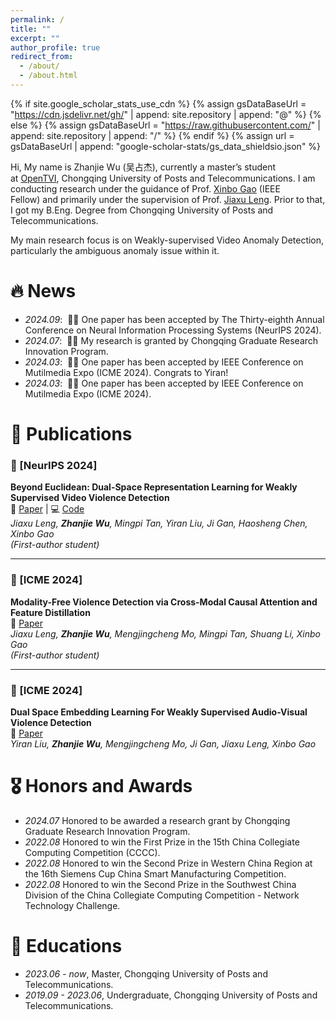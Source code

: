 ```yaml
---
permalink: /
title: ""
excerpt: ""
author_profile: true
redirect_from: 
  - /about/
  - /about.html
---
```


{% if site.google_scholar_stats_use_cdn %}
{% assign gsDataBaseUrl = "https://cdn.jsdelivr.net/gh/" | append: site.repository | append: "@" %}
{% else %}
{% assign gsDataBaseUrl = "https://raw.githubusercontent.com/" | append: site.repository | append: "/" %}
{% endif %}
{% assign url = gsDataBaseUrl | append: "google-scholar-stats/gs_data_shieldsio.json" %}

<span class='anchor' id='about-me'></span>

Hi, My name is Zhanjie Wu (吴占杰), currently a master’s student at [OpenTVI](https://opentvi.github.io/), Chongqing University of Posts and Telecommunications. I am conducting research under the guidance of Prof. [Xinbo Gao](https://scholar.google.com/citations?user=VZVTOOIAAAAJ&hl=en&oi=ao) (IEEE Fellow) and primarily under the supervision of Prof. [Jiaxu Leng](https://scholar.google.com/citations?hl=en&user=KpX-CCcAAAAJ). Prior to that, I got my B.Eng. Degree from Chongqing University of Posts and Telecommunications.

My main research focus is on Weakly-supervised Video Anomaly Detection, particularly the ambiguous anomaly issue within it.


# 🔥 News
- *2024.09*: &nbsp;🎉🎉 One paper has been accepted by The Thirty-eighth Annual Conference on Neural Information Processing Systems (NeurIPS 2024).
- *2024.07*: &nbsp;🎉🎉 My research is granted by Chongqing Graduate Research Innovation Program.
- *2024.03*: &nbsp;🎉🎉 One paper has been accepted by IEEE Conference on Mutilmedia Expo (ICME 2024). Congrats to Yiran!
- *2024.03*: &nbsp;🎉🎉 One paper has been accepted by IEEE Conference on Mutilmedia Expo (ICME 2024).

# 📝 Publications

### 📌 [NeurIPS 2024]  
**Beyond Euclidean: Dual-Space Representation Learning for Weakly Supervised Video Violence Detection**  
📄 [Paper](https://proceedings.neurips.cc/paper_files/paper/2024/file/1f471322127d6347e5ae09a14b1e5cf7-Paper-Conference.pdf) | 💻 [Code](https://github.com/wuzhanjie123/DSRL)  
*Jiaxu Leng, **Zhanjie Wu**, Mingpi Tan, Yiran Liu, Ji Gan, Haosheng Chen, Xinbo Gao*  
_(First-author student)_

---

### 📌 [ICME 2024]  
**Modality-Free Violence Detection via Cross-Modal Causal Attention and Feature Distillation**  
📄 [Paper](https://ieeexplore.ieee.org/document/10688031)  
*Jiaxu Leng, **Zhanjie Wu**, Mengjingcheng Mo, Mingpi Tan, Shuang Li, Xinbo Gao*  
_(First-author student)_

---

### 📌 [ICME 2024]  
**Dual Space Embedding Learning For Weakly Supervised Audio-Visual Violence Detection**  
📄 [Paper](https://ieeexplore.ieee.org/document/10687755)  
*Yiran Liu, **Zhanjie Wu**, Mengjingcheng Mo, Ji Gan, Jiaxu Leng, Xinbo Gao*


# 🎖 Honors and Awards
- *2024.07* Honored to be awarded a research grant by Chongqing Graduate Research Innovation Program.
- *2022.08* Honored to win the First Prize in the 15th China Collegiate Computing Competition (CCCC).
- *2022.08* Honored to win the Second Prize in Western China Region at the 16th Siemens Cup China Smart Manufacturing Competition.
- *2022.08* Honored to win the Second Prize in the Southwest China Division of the China Collegiate Computing Competition - Network Technology Challenge.

# 📖 Educations
- *2023.06 - now*, Master, Chongqing University of Posts and Telecommunications.
- *2019.09 - 2023.06*, Undergraduate, Chongqing University of Posts and Telecommunications.
